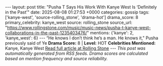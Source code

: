 --- layout: post title: "Pusha T Says His Work With Kanye West Is ‘Definitely in the Past’" date: 2025-08-08 01:27:53 +0000 categories: gossip tags: ['kanye-west', 'source-rolling_stone', 'drama-hot'] drama_score: 8 primary_celebrity: kanye_west source: rolling_stone source_url: "https://www.rollingstone.com/music/music-news/pusha-t-kanye-west-collaborations-in-the-past-1235403476/" mentions: {'kanye': 2, 'kanye_west': 6} --- “He knows I don’t think he’s a man. He knows it," Pusha previously said of Ye **Drama Score:** 8 | **Level:** HOT **Celebrities Mentioned:** Kanye, Kanye West [Read full article at Rolling Stone](https://www.rollingstone.com/music/music-news/pusha-t-kanye-west-collaborations-in-the-past-1235403476/) --- *This post was automatically generated from RSS feeds. Drama scores are calculated based on mention frequency and source reliability.*